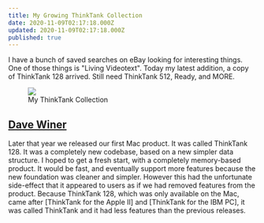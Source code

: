 ```yaml
---
title: My Growing ThinkTank Collection
date: 2020-11-09T02:17:18.000Z
updated: 2020-11-09T02:17:18.000Z
published: true
---
```


I have a bunch of saved searches on eBay looking for interesting things. One of those things is "Living Videotext". Today my latest addition, a copy of ThinkTank 128 arrived. Still need ThinkTank 512, Ready, and MORE.

<figure><img src="/uploads/2020/11/thinktank.png"><figcaption>My ThinkTank Collection</figcaption></figure>

## [Dave Winer](http://scripting.com/stories/2011/11/01/dontRemoveFeaturesFromProd.html#p10685)

Later that year we released our first Mac product. It was called ThinkTank 128. It was a completely new codebase, based on a new simpler data structure. I hoped to get a fresh start, with a completely memory-based product. It would be fast, and eventually support more features because the new foundation was cleaner and simpler. However this had the unfortunate side-effect that it appeared to users as if we had removed features from the product. Because ThinkTank 128, which was only available on the Mac, came after [ThinkTank for the Apple II] and [ThinkTank for the IBM PC], it was called ThinkTank and it had less features than the previous releases.

